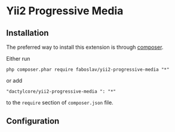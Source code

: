 # Yii2 Progressive Media
## Installation
The preferred way to install this extension is through [composer](http://getcomposer.org/download/).

Either run

```
php composer.phar require faboslav/yii2-progressive-media "*"
```

or add

```
"dactylcore/yii2-progressive-media ": "*"
```

to the `require` section of `composer.json` file.

## Configuration
